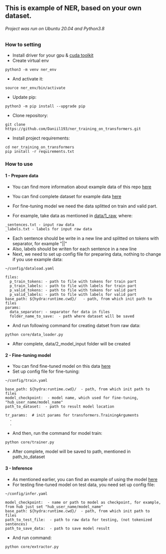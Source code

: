 ## This is example of NER, based on your own dataset.

###### Project was run on Ubuntu 20.04 and Python3.8

### How to setting

 - Install driver for your gpu & [cuda toolkit](https://developer.nvidia.com/cuda-downloads?target_os=Linux&target_arch=x86_64&Distribution=Ubuntu&target_version=20.04&target_type=deb_network)
 - Create virtual env
 ```
 python3 -m venv ner_env
 ```
 - And activate it:
 ```
 source ner_env/bin/activate
 ```
 - Update pip:
 ```
 python3 -m pip install --upgrade pip
 ```
 - Clone repository:
```
git clone https://github.com/Daniil193/ner_training_on_transformers.git
```
- Install project requirements:
```
cd ner_training_on_transformers
pip install -r requirements.txt
```

### How to use

#### 1 - Prepare data
- You can find more information about example data of this repo [here](https://github.com/dialogue-evaluation/RuNNE)
- You can find complete dataset for example data [here](https://huggingface.co/datasets/surdan/nerel_short)

- For fine-tuning model we need the data splitted on train and valid part. 
- For example, take data as mentioned in [data/1_raw](https://github.com/Daniil193/ner_training_on_transformers/tree/main/data/1_raw), where:
```
_sentences.txt - input raw data
_labels.txt - labels for input raw data
```
- Each sentence should be write in a new line and splitted on tokens with separator, for example "||"
- Also, labels should be writen for each sentence in a new line
- Next, we need to set up config file for preparing data, nothing to change if you use example data:
```
~/config/dataload.yaml

files:
  p_train_tokens: - path to file with tokens for train part
  p_train_labels: - path to file with labels for train part
  p_valid_tokens: - path to file with tokens for valid part
  p_valid_labels: - path to file with labels for valid part
base_path: ${hydra:runtime.cwd}/   - path, from which init path to files
params:
  data_separator: - separator for data in files
  folder_name_to_save:  - path where dataset will be saved
```
- And run following command for creating datset from raw data:
```
python core/data_loader.py
```
- After complete, data/2_model_input folder will be created

#### 2 - Fine-tuning model
 - You can find fine-tuned model on this data [here](https://huggingface.co/surdan/LaBSE_ner_nerel)
 - Set up config file for fine-tuning:
```
~/config/train.yaml

base_path: ${hydra:runtime.cwd}/  - path, from which init path to files
model_checkpoint:  - model name, which used for fine-tuning, "hub_user_name/model_name"
path_to_dataset:  - path to result model location

tr_params:  # init params for transformers.TrainingArguments
  .
  .
```
- And then, run the command for model train:
```
python core/trainer.py
```
- After complete, model will be saved to path, mentioned in path_to_dataset
#### 3 - Inference
- As mentioned earlier, you can find an example of using the model [here](https://huggingface.co/surdan/LaBSE_ner_nerel)
- For testing fine-tuned model on test data, you need set up config file:
```
~/config/infer.yaml

model_checkpoint:  - name or path to model as checkpoint, for example, from hub just set "hub_user_name/model_name"
base_path: ${hydra:runtime.cwd}/  - path, from which init path to files
path_to_test_file:  - path to raw data for testing, (not tokenized sentences)
path_to_save_data:  - path to save model result
```
- And run command:
```
python core/extractor.py
```
